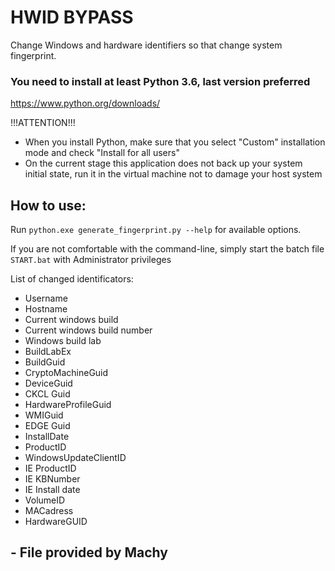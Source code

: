 # HWID BYPASS

Change Windows and hardware identifiers so that change system fingerprint.

### You need to install at least Python 3.6, last version preferred

https://www.python.org/downloads/

!!!ATTENTION!!!
* When you install Python, make sure that you select "Custom" installation mode and check "Install for all users" 
* On the current stage this application does not back up your system initial state, run it in the virtual machine not to damage your host system

## How to use:

Run `python.exe generate_fingerprint.py --help` for available options.

If you are not comfortable with the command-line, simply start the batch file `START.bat` with Administrator privileges

List of changed identificators:

* Username
* Hostname
* Current windows build
* Current windows build number
* Windows build lab
* BuildLabEx
* BuildGuid
* CryptoMachineGuid
* DeviceGuid
* CKCL Guid
* HardwareProfileGuid
* WMIGuid
* EDGE Guid
* InstallDate
* ProductID
* WindowsUpdateClientID
* IE ProductID
* IE KBNumber
* IE Install date
* VolumeID
* MACadress
* HardwareGUID

## - File provided by Machy
